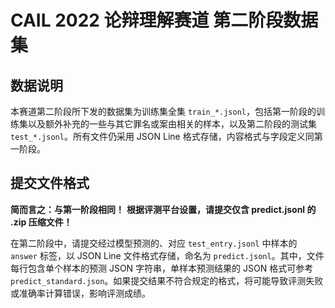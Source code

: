 # CAIL 2022 论辩理解赛道 第二阶段数据集

## 数据说明

本赛道第二阶段所下发的数据集为训练集全集 `train_*.jsonl`，包括第一阶段的训练集以及额外补充的一些与其它罪名或案由相关的样本，以及第二阶段的测试集 `test_*.jsonl`。所有文件仍采用 JSON Line 格式存储，内容格式与字段定义同第一阶段。

## 提交文件格式

**简而言之：与第一阶段相同！**
**根据评测平台设置，请提交仅含 predict.jsonl 的 .zip 压缩文件！**

在第二阶段中，请提交经过模型预测的、对应 `test_entry.jsonl` 中样本的 `answer` 标签，以 JSON Line 文件格式存储，命名为 `predict.jsonl`。其中，文件每行包含单个样本的预测 JSON 字符串，单样本预测结果的 JSON 格式可参考 `predict_standard.json`。如果提交结果不符合规定的格式，将可能导致评测失败或准确率计算错误，影响评测成绩。
